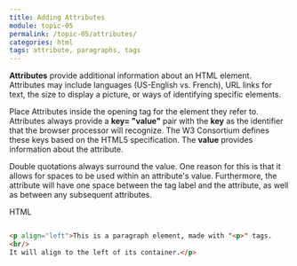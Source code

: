 ```yaml
---
title: Adding Attributes
module: topic-05
permalink: /topic-05/attributes/
categories: html
tags: attribute, paragraphs, tags
---
```


<div class="divider-heading"></div>

**Attributes** provide additional information about an HTML element. Attributes may include languages (US-English vs. French), URL links for text, the size to display a picture, or ways of identifying specific elements.

Place Attributes inside the opening tag for the element they refer to. Attributes always provide a **key= "value"** pair with the **key** as the identifier that the browser processor will recognize. The W3 Consortium defines these keys based on the HTML5 specification. The **value** provides information about the attribute.

Double quotations always surround the value. One reason for this is that it allows for spaces to be used within an attribute's value. Furthermore, the attribute will have one space between the tag label and the attribute, as well as between any subsequent attributes.

<div class="code-heading">
  <span class="html">HTML</span>
</div>

```html

<p align="left">This is a paragraph element, made with "<p>" tags.
<br/>
It will align to the left of its container.</p>

```
